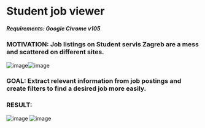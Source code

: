 # Student job viewer

##### *Requirements: Google Chrome v105*

### MOTIVATION: Job listings on Student servis Zagreb are a mess and scattered on different sites.

![image](https://user-images.githubusercontent.com/96391450/192007516-48ce8bcb-dd5a-447c-90b6-1a229f6febcc.png)![image](https://user-images.githubusercontent.com/96391450/192007076-f4b568a0-e818-4793-903b-1c5707aa7246.png) 

### GOAL: Extract relevant information from job postings and create filters to find a desired job more easily.

### RESULT:
![image](https://user-images.githubusercontent.com/96391450/192008107-f8cc6a34-072c-48a7-93a1-344eca80fe8f.png)
![image](https://user-images.githubusercontent.com/96391450/192008906-3efa06bd-b570-45b4-bf8b-21c80a191400.png)


